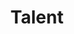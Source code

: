 ---
layout: typeform
title: Talent
permalink: /talent.html
typeform_url: https://zegetechtalent.typeform.com/to/JHJaRR
---